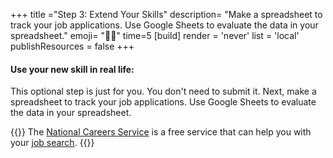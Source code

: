 +++
title ="Step 3: Extend Your Skills"
description= "Make a spreadsheet to track your job applications. Use Google Sheets to evaluate the data in your spreadsheet."
emoji= "💪🏾"
time=5
[build]
  render = 'never'
  list = 'local'
  publishResources = false 
+++

#### Use your new skill in real life:

This optional step is just for you. You don't need to submit it. Next, make a spreadsheet to track your job applications. Use Google Sheets to evaluate the data in your spreadsheet.

{{<note type="tip" title="The national careers service works for you">}}
The [National Careers Service](https://nationalcareers.service.gov.uk/) is a free service that can help you with your [job search](https://nationalcareers.service.gov.uk/careers-advice/advertised-job-vacancies).
{{</note>}}
